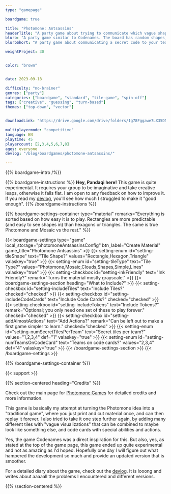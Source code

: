 ```yaml
---
type: "gamepage"

boardgame: true

title: "Photomone: Antsassins"
headerTitle: "A party game about trying to communicate which vague shape belongs to your team"
blurb: "A party game similar to Codenames. The board has random shapes, and you must somehow communicate which one is yours."
blurbShort: "A party game about communicating a secret code to your team mates. But the code is made out of weird _shapes_---and you may only say _words_."

weightProject: 30


color: "brown"


date: 2023-09-18

difficulty: "no-brainer"
genres: ["party"]
categories: ["boardgame", "standard", "tile-game", "spin-off"]
tags: ["creative", "guessing", "turn-based"]
themes: ["top-down", "vector"]


downloadLink: "https://drive.google.com/drive/folders/1g78Fggawe7LX35DNlYHZJALXqPZIAPav"

multiplayermode: "competitive"
language: EN
playtime: 45
playercount: [2,3,4,5,6,7,8]
ages: everyone
devlog: "/blog/boardgames/photomone-antsassins/"

---
```


{{% boardgame-intro /%}}

{{% boardgame-instructions %}}
**Hey, Pandaqi here!** This game is quite experimental. It requires your group to be imaginative and take creative leaps, otherwise it falls flat. I am open to any feedback on how to improve it. If you read my [devlog](/blog/boardgames/photomone-antsassins/), you'll see how much I struggled to make it "good enough".
{{% /boardgame-instructions %}}

{{% boardgame-settings-container type="material" remarks="Everything is sorted based on how easy it is to play. Rectangles are more predictable (and easy to see shapes in) than hexagons or triangles. The same is true Photomone and Mosaic vs the rest." %}}

{{< boardgame-settings type="game" local_storage="photomoneAntsassinsConfig" btn_label="Create Material" game_title="Photomone Antsassins" >}}
  {{< setting-enum id="setting-tileShape" text="Tile Shape?" values="Rectangle,Hexagon,Triangle" valaskey="true" >}}
  {{< setting-enum id="setting-tileType" text="Tile Type?" values="Photomone,Mosaic,Clouds,Shapes,Simple,Lines" valaskey="true" >}}
  {{< setting-checkbox id="setting-inkFriendly" text="Ink Friendly?" remark="Turns the material mostly grayscale." >}}
  {{< boardgame-settings-section heading="What to Include?" >}}
    {{< setting-checkbox id="setting-includeTiles" text="Include Tiles?" checked="checked" >}}
    {{< setting-checkbox id="setting-includeCodeCards" text="Include Code Cards?" checked="checked" >}}
    {{< setting-checkbox id="setting-includeTokens" text="Include Tokens?" remark="Optional; you only need one set of these to play forever." checked="checked" >}}
    {{< setting-checkbox id="setting-addAlmostActions" text="Add Actions?" remark="Can be left out to make a first game simpler to learn." checked="checked" >}}
    {{< setting-enum id="setting-numSecretTilesPerTeam" text="Secret tiles per team?" values="1,2,3,4" def="1" valaskey="true" >}}
    {{< setting-enum id="setting-numTeamsOnCodeCard" text="Teams on code cards?" values="2,3,4" def="4" valaskey="true" >}}
  {{< /boardgame-settings-section >}}
{{< /boardgame-settings >}}

{{% /boardgame-settings-container %}}

{{< support >}}

{{% section-centered heading="Credits" %}}

Check out the main page for [Photomone Games](/photomone-games/) for detailed credits and more information.

This game is basically my attempt at turning the Photomone idea into a "traditional game", where you just print and cut material once, and can then replay it forever. I also tried to take it one step further again, by adding many different tiles with "vague visualizations" that can be combined to maybe look like something else, and code cards with special abilities and actions.

Yes, the game Codenames was a direct inspiration for this. But also, yes, as stated at the top of the game page, this game ended up quite experimental and not as amazing as I'd hoped. Hopefully one day I will figure out what hampered the development so much and provide an updated version that is smoother.

For a detailed diary about the game, check out the [devlog](/blog/boardgames/photomone-antsassins/). It is looong and writes about aaaaall the problems I encountered and different versions.

{{% /section-centered %}}